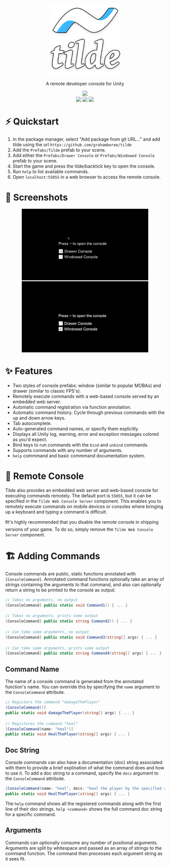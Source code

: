 <p align="center">
    <a href="#-quickstart">
      <img src="/Docs~/tilde_title.png">
    </a>
</p>

<p align="center">
    A remote developer console for Unity
</p>

<p align="center">
    <a href="https://grahamboree.github.io/tilde/" title="HTML5 Demo"><img src="https://img.shields.io/badge/Demo-HTML5-red" /></a>
    <br />
    <a href="https://github.com/grahamboree/tilde/blob/main/LICENSE.md" title="License"><img src="https://img.shields.io/github/license/grahamboree/tilde.svg" /></a>
    <a href="https://openupm.com/packages/com.grahamboree.tilde/" title="openupm"><img src="https://img.shields.io/npm/v/com.grahamboree.tilde?label=openupm&registry_uri=https://package.openupm.com" /></a>
    <a href="https://www.codefactor.io/repository/github/grahamboree/tilde" title="CodeFactor"><img src="https://www.codefactor.io/repository/github/grahamboree/tilde/badge" /></a>
</p>

# ⚡ Quickstart
1. In the package manager, select "Add package from git URL..." and add tilde using the url `https://github.com/grahamboree/tilde`
2. Add the `Prefabs/Tilde` prefab to your scene.
2. Add either the `Prefabs/Drawer Console` or `Prefabs/Windowed Console` prefab to your scene.
3. Start the game and press the tilde/backtick key to open the console.
4. Run `help` to list available commands.
5. Open `localhost:55055` in a web browser to access the remote console.

# 📸 Screenshots
<p align="center">
<img src="/Docs~/drawer.gif" alt="Drawer console prefab"> <img src="/Docs~/windowed.gif" alt="Windowed console prefab">
</p>

# ✨ Features
* Two styles of console prefabs: window (similar to popular MOBAs) and drawer (similar to classic FPS's).
* Remotely execute commands with a web-based console served by an embedded web server.
* Automatic command registration via function annotation.
* Automatic command history.  Cycle through previous commands with the up and down arrow keys.
* Tab autocomplete.
* Auto-generated command names, or specify them explicitly.
* Displays all Unity log, warning, error and exception messages colored as you'd expect.
* Bind keys to run commands with the `bind` and `unbind` commands.
* Supports commands with any number of arguments.
* `help` commmand and basic commmand documentation system.

# 📲 Remote Console
Tilde also provides an embedded web server and web-based console for executing commands remotely.  The default port is `55055`, but it can be specified in the `Tilde Web Console Server` component.  This enables you to remotely execute commands on mobile devices or consoles where bringing up a keyboard and typing a command is difficult.

❗️It's highly recommended that you disable the remote console in shipping versions of your game. To do so, simply remove the `Tilde Web Console Server` component.

# 🏗 Adding Commands
Console commands are public, static functions annotated with `[ConsoleCommand]`.  Annotated command functions optionally take an array of strings containing the arguments to that command, and also can optionally return a string to be printed to the console as output.
```cs
// Takes no arguments, no output
[ConsoleCommand] public static void Command1() { ... }

// Takes no arguments, prints some output
[ConsoleCommand] public static string Command2() { ... }

// Can take some arguments, no output
[ConsoleCommand] public static void Command3(string[] args) { ... }

// Can take some arguments, prints some output
[ConsoleCommand] public static string Command4(string[] args) { ... }
```

## Command Name
The name of a console command is generated from the annotated function's name. You can override this by specifying the `name` argument to the `ConsoleCommand` attribute.
```cs
// Registers the command "damageThePlayer"
[ConsoleCommand()]
public static void damageThePlayer(string[] args) { ... }

// Registeres the command "heal"
[ConsoleCommand(name: "heal")]
public static void HealThePlayer(string[] args) { ... }
```

## Doc String
Console commands can also have a documentation (doc) string associated with them to provide a brief explination of what the command does and how to use it. To add a doc string to a command, specify the `docs` argument to the `ConsoleCommand` attribute.

```cs
[ConsoleCommand(name: "heal", docs: "heal the player by the specified amount")]
public static void HealThePlayer(string[] args) { ... }
```

The `help` command shows all the registered commands along with the first line of their doc strings. `help <command>` shows the full command doc string for a specific command.

## Arguments
Commands can optionally consume any number of positional arguments. Arguments are split by whitespace and passed as an array of strings to the command function. The command then processes each argument string as it sees fit.
